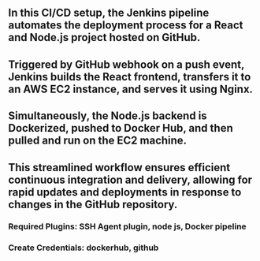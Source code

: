 ## In this CI/CD setup, the Jenkins pipeline automates the deployment process for a React and Node.js project hosted on GitHub.
## Triggered by GitHub webhook on a push event, Jenkins builds the React frontend, transfers it to an AWS EC2 instance, and serves it using Nginx.
## Simultaneously, the Node.js backend is Dockerized, pushed to Docker Hub, and then pulled and run on the EC2 machine. 
## This streamlined workflow ensures efficient continuous integration and delivery, allowing for rapid updates and deployments in response to changes in the GitHub repository.

### Required Plugins: SSH Agent plugin, node js, Docker pipeline
### Create Credentials: dockerhub, github
